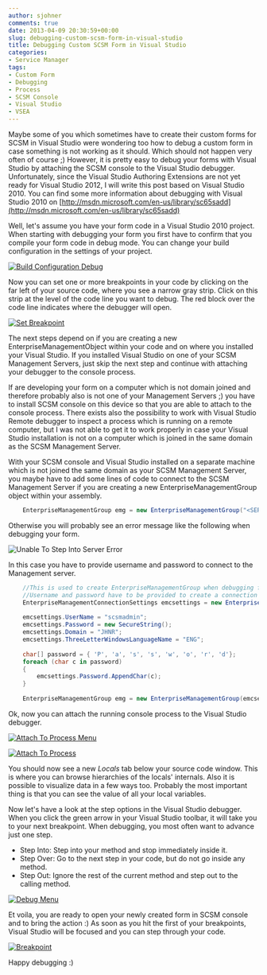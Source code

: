 ```yaml
---
author: sjohner
comments: true
date: 2013-04-09 20:30:59+00:00
slug: debugging-custom-scsm-form-in-visual-studio
title: Debugging Custom SCSM Form in Visual Studio
categories:
- Service Manager
tags:
- Custom Form
- Debugging
- Process
- SCSM Console
- Visual Studio
- VSEA
---
```


Maybe some of you which sometimes have to create their custom forms for SCSM in Visual Studio were wondering too how to debug a custom form in case something is not working as it should. Which should not happen very often of course ;)
However, it is pretty easy to debug your forms with Visual Studio by attaching the SCSM console to the Visual Studio debugger. Unfortunately, since the Visual Studio Authoring Extensions are not yet ready for Visual Studio 2012, I will write this post based on Visual Studio 2010. You can find some more information about debugging with Visual Studio 2010 on [http://msdn.microsoft.com/en-us/library/sc65sadd](http://msdn.microsoft.com/en-us/library/sc65sadd)<!-- more -->

Well, let's assume you have your form code in a Visual Studio 2010 project. When starting with debugging your form you first have to confirm that you compile your form code in debug mode. You can change your build configuration in the settings of your project.

[![Build Configuration Debug](/images/builddebug.png?w=560)](/images/builddebug.png)

Now you can set one or more breakpoints in your code by clicking on the far left of your source code, where you see a narrow gray strip. Click on this strip at the level of the code line you want to debug. The red block over the code line indicates where the debugger will open.

[![Set Breakpoint](/images/setbreakpoint.png?w=560)](/images/setbreakpoint.png)

The next steps depend on if you are creating a new EnterpriseManagementObject within your code and on where you installed your Visual Studio. If you installed Visual Studio on one of your SCSM Management Servers, just skip the next step and continue with attaching your debugger to the console process.

If are developing your form on a computer which is not domain joined and therefore probably also is not one of your Management Servers ;) you have to install SCSM console on this device so that you are able to attach to the console process. There exists also the possibility to work with Visual Studio Remote debugger to inspect a process which is running on a remote computer, but I was not able to get it to work properly in case your Visual Studio installation is not on a computer which is joined in the same domain as the SCSM Management Server.

With your SCSM console and Visual Studio installed on a separate machine which is not joined the same domain as your SCSM Management Server, you maybe have to add some lines of code to connect to the SCSM Management Server if you are creating a new EnterpriseManagementGroup object within your assembly.

```csharp
    EnterpriseManagementGroup emg = new EnterpriseManagementGroup("<SERVERNAME>");
```

Otherwise you will probably see an error message like the following when debugging your form.

![Unable To Step Into Server Error](/images/unabletostepintoservererror.png)

In this case you have to provide username and password to connect to the Management server.

```csharp
    //This is used to create EnterpriseManagementGroup when debugging form from a non-domain computer
    //Username and password have to be provided to create a connection
    EnterpriseManagementConnectionSettings emcsettings = new EnterpriseManagementConnectionSettings("scsmserver.jhnr.ch");
    
    emcsettings.UserName = "scsmadmin";
    emcsettings.Password = new SecureString();
    emcsettings.Domain = "JHNR";
    emcsettings.ThreeLetterWindowsLanguageName = "ENG";
    
    char[] password = { 'P', 'a', 's', 's', 'w', 'o', 'r', 'd'};
    foreach (char c in password)
    {
        emcsettings.Password.AppendChar(c);
    }
    
    EnterpriseManagementGroup emg = new EnterpriseManagementGroup(emcsettings);
```

Ok, now you can attach the running console process to the Visual Studio debugger.

[![Attach To Process Menu](/images/attachtoprocessmenu.png?w=560)](/images/attachtoprocessmenu.png)

[![Attach To Process](/images/attachtoprocess.png?w=560)](/images/attachtoprocess.png)

You should now see a new _Locals_ tab below your source code window. This is where you can browse hierarchies of the locals' internals. Also it is possible to visualize data in a few ways too. Probably the most important thing is that you can see the value of all your local variables.

Now let's have a look at the step options in the Visual Studio debugger. When you click the green arrow in your Visual Studio toolbar, it will take you to your next breakpoint. When debugging, you most often want to advance just one step.

* Step Into: Step into your method and stop immediately inside it.
* Step Over: Go to the next step in your code, but do not go inside any method.
* Step Out: Ignore the rest of the current method and step out to the calling method.

[![Debug Menu](/images/debugmenu.png?w=560)](/images/debugmenu.png)

Et voila, you are ready to open your newly created form in SCSM console and to bring the action :) As soon as you hit the first of your breakpoints, Visual Studio will be focused and you can step through your code.

[![Breakpoint](/images/breakpoint.png?w=560)](/images/breakpoint.png)

Happy debugging :)
